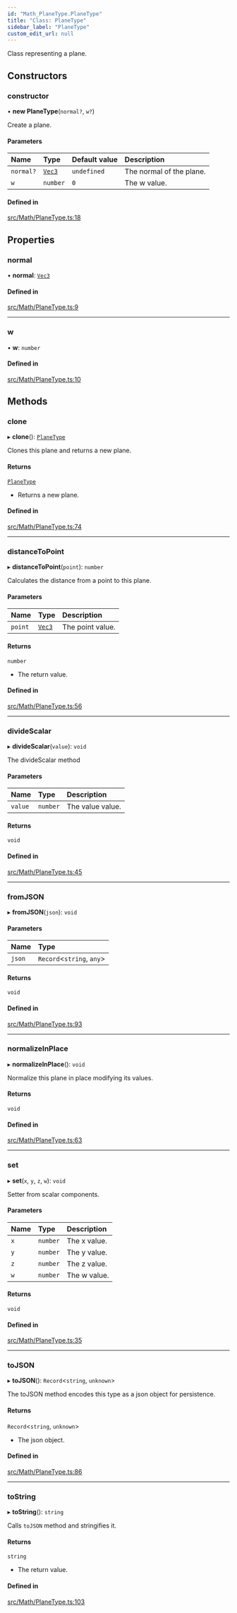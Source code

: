 ```yaml
---
id: "Math_PlaneType.PlaneType"
title: "Class: PlaneType"
sidebar_label: "PlaneType"
custom_edit_url: null
---
```




Class representing a plane.

## Constructors

### constructor

• **new PlaneType**(`normal?`, `w?`)

Create a plane.

#### Parameters

| Name | Type | Default value | Description |
| :------ | :------ | :------ | :------ |
| `normal?` | [`Vec3`](Math_Vec3.Vec3) | `undefined` | The normal of the plane. |
| `w` | `number` | `0` | The w value. |

#### Defined in

[src/Math/PlaneType.ts:18](https://github.com/ZeaInc/zea-engine/blob/976b47e27/src/Math/PlaneType.ts#L18)

## Properties

### normal

• **normal**: [`Vec3`](Math_Vec3.Vec3)

#### Defined in

[src/Math/PlaneType.ts:9](https://github.com/ZeaInc/zea-engine/blob/976b47e27/src/Math/PlaneType.ts#L9)

___

### w

• **w**: `number`

#### Defined in

[src/Math/PlaneType.ts:10](https://github.com/ZeaInc/zea-engine/blob/976b47e27/src/Math/PlaneType.ts#L10)

## Methods

### clone

▸ **clone**(): [`PlaneType`](Math_PlaneType.PlaneType)

Clones this plane and returns a new plane.

#### Returns

[`PlaneType`](Math_PlaneType.PlaneType)

- Returns a new plane.

#### Defined in

[src/Math/PlaneType.ts:74](https://github.com/ZeaInc/zea-engine/blob/976b47e27/src/Math/PlaneType.ts#L74)

___

### distanceToPoint

▸ **distanceToPoint**(`point`): `number`

Calculates the distance from a point to this plane.

#### Parameters

| Name | Type | Description |
| :------ | :------ | :------ |
| `point` | [`Vec3`](Math_Vec3.Vec3) | The point value. |

#### Returns

`number`

- The return value.

#### Defined in

[src/Math/PlaneType.ts:56](https://github.com/ZeaInc/zea-engine/blob/976b47e27/src/Math/PlaneType.ts#L56)

___

### divideScalar

▸ **divideScalar**(`value`): `void`

The divideScalar method

#### Parameters

| Name | Type | Description |
| :------ | :------ | :------ |
| `value` | `number` | The value value. |

#### Returns

`void`

#### Defined in

[src/Math/PlaneType.ts:45](https://github.com/ZeaInc/zea-engine/blob/976b47e27/src/Math/PlaneType.ts#L45)

___

### fromJSON

▸ **fromJSON**(`json`): `void`

#### Parameters

| Name | Type |
| :------ | :------ |
| `json` | `Record`<`string`, `any`\> |

#### Returns

`void`

#### Defined in

[src/Math/PlaneType.ts:93](https://github.com/ZeaInc/zea-engine/blob/976b47e27/src/Math/PlaneType.ts#L93)

___

### normalizeInPlace

▸ **normalizeInPlace**(): `void`

Normalize this plane in place modifying its values.

#### Returns

`void`

#### Defined in

[src/Math/PlaneType.ts:63](https://github.com/ZeaInc/zea-engine/blob/976b47e27/src/Math/PlaneType.ts#L63)

___

### set

▸ **set**(`x`, `y`, `z`, `w`): `void`

Setter from scalar components.

#### Parameters

| Name | Type | Description |
| :------ | :------ | :------ |
| `x` | `number` | The x value. |
| `y` | `number` | The y value. |
| `z` | `number` | The z value. |
| `w` | `number` | The w value. |

#### Returns

`void`

#### Defined in

[src/Math/PlaneType.ts:35](https://github.com/ZeaInc/zea-engine/blob/976b47e27/src/Math/PlaneType.ts#L35)

___

### toJSON

▸ **toJSON**(): `Record`<`string`, `unknown`\>

The toJSON method encodes this type as a json object for persistence.

#### Returns

`Record`<`string`, `unknown`\>

- The json object.

#### Defined in

[src/Math/PlaneType.ts:86](https://github.com/ZeaInc/zea-engine/blob/976b47e27/src/Math/PlaneType.ts#L86)

___

### toString

▸ **toString**(): `string`

Calls `toJSON` method and stringifies it.

#### Returns

`string`

- The return value.

#### Defined in

[src/Math/PlaneType.ts:103](https://github.com/ZeaInc/zea-engine/blob/976b47e27/src/Math/PlaneType.ts#L103)

